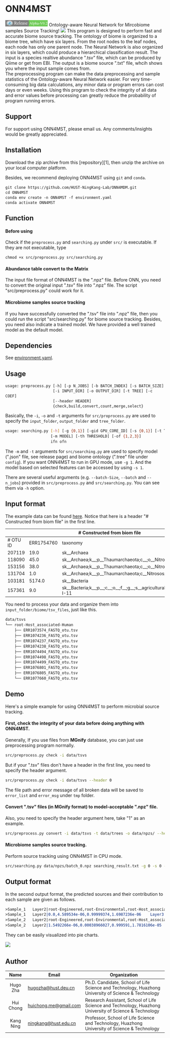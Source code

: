 # ONN4MST
<img src="image/release.png" width="134" height="20">
Ontology-aware Neural Network for Mircobiome samples Source Tracking!

<img src="image/Figure1.png">
This program is designed to perform fast and accurate biome source tracking. The ontology of biome is organized to a biome tree, which have six layers. From the root nodes to the leaf nodes, each node has only one parent node. The Neural Network is also organized in six layers, which could produce a hierarchical classification result. The input is a species realtive abundance ".tsv" file, which can be produced by Qiime or get from EBI. The output is a biome source ".txt" file, whcih shows you where the input sample comes from.<br>
The preprocessing program can make the data preprocessing and sample statistics of the Ontology-aware Neural Network easier. For very time-consuming big data calculations, any minor data or program errors can cost days or even weeks. Using this program to check the integrity of all data and error values before processing can greatly reduce the probability of program running errors.

## Support
For support using ONN4MST, please email us. Any comments/insights would be greatly appreciated.

## Installation
Download the zip archive from this [repository][1], then unzip the archive on your local computer platform.

Besides, we recommend deploying ONN4MST using `git` and `conda`.

```shell
git clone https://github.com/HUST-NingKang-Lab/ONN4MDM.git
cd ONN4MST
conda env create -n ONN4MST -f environment.yaml
conda activate ONN4MST
```

## Function
#### Before using
Check if the `preprocess.py` and `searching.py` under `src/` is executable. If they are not executable, type

```shell
chmod +x src/preprocess.py src/searching.py
```
#### Abundance table convert to the Matrix
The input file format of ONN4MST is the ".npz" file. Before ONN, you need to convert the original input ".tsv" file into ".npz" file. The script "src/preprocess.py" could work for it.
#### Microbiome samples source tracking
If you have successfully converted the ".tsv" file into ".npz" file, then you could run the script "src/searching.py" for biome source tracking. Besides, you need also indicate a trained model. We have provided a well trained model as the default model.
## Dependencies

See [environment.yaml](environment.yaml).

## Usage

```shell
usage: preprocess.py [-h] [-p N_JOBS] [-b BATCH_INDEX] [-s BATCH_SIZE]
                     [-i INPUT_DIR] [-o OUTPUT_DIR] [-t TREE] [-c COEF]
                     [--header HEADER]
                     {check,build,convert,count,merge,select}
```

Basically, the `-i`,  `-o` and `-t` arguments for `src/proprocess.py` are used to specify the `input_folder`, `output_folder` and `tree_folder`. 

```bash
usage: searching.py [-h] [-g {0,1}] [-gid GPU_CORE_ID] [-s {0,1}] [-t TREE]
                    [-m MODEL] [-th THRESHOLD] [-of {1,2,3}]
                    ifn ofn
```

The `-m`  and `-t` arguments for `src/searching.py` are used to specify model (".json" file, see release page) and biome ontology (".tree" file under `config`). If you want ONN4MST to run in GPU mode, use `-g 1`.  And the model based on selected features can be accessed by using `-s 1`. 

There are several useful arguments (e.g. `--batch-Size`,  `--batch` and `--n_jobs`) provided in `src/preprocess.py` and `src/searching.py`. You can see them via `-h` option. 

## Input format

The example data can be found [here](data/tsvs). Notice that here is a header "# Constructed from biom file" in the first line.

<table><thead><tr><th colspan="3"># Constructed from biom file</th></tr></thead><tbody><tr><td># OTU ID</td><td>ERR1754760</td><td>taxonomy</td></tr><tr><td>207119</td><td>19.0</td><td>sk__Archaea</td></tr><tr><td>118090</td><td>45.0</td><td>sk__Archaea;k__;p__Thaumarchaeota;c__;o__Nitrosopumilales;f__Nitro...</td></tr><tr><td>153156</td><td>38.0</td><td>sk__Archaea;k__;p__Thaumarchaeota;c__;o__Nitrosopumilales;f__Nitro...</td></tr><tr><td>131704</td><td>1.0</td><td>sk__Archaea;k__;p__Thaumarchaeota;c__Nitrososphaeria;o__Nitrososp...</td></tr><tr><td>103181</td><td>5174.0</td><td>sk__Bacteria</td></tr><tr><td>157361</td><td>9.0</td><td>sk__Bacteria;k__;p__;c__;o__;f__;g__;s__agricultural_soil_bacterium_SC-I-11</td></tr></tbody></table>

You need to process your data and organize them into `input_folder/biome/tsv_files`, just like this.

```reStructuredText
data/tsvs
└── root-Host_associated-Human
    ├── ERR1073574_FASTQ_otu.tsv
    ├── ERR1074236_FASTQ_otu.tsv
    ├── ERR1074237_FASTQ_otu.tsv
    ├── ERR1074238_FASTQ_otu.tsv
    ├── ERR1074494_FASTQ_otu.tsv
    ├── ERR1074498_FASTQ_otu.tsv
    ├── ERR1074499_FASTQ_otu.tsv
    ├── ERR1076801_FASTQ_otu.tsv
    ├── ERR1076805_FASTQ_otu.tsv
    └── ERR1077660_FASTQ_otu.tsv
```

## Demo

Here's a simple example for using ONN4MST to perform microbial source tracking. 

#### **First, check the integrity of your data before doing anything with ONN4MST.**

Generally, If you use files from **MGnify** database, you can just use preprocessing program normally.

```bash
src/preprocess.py check -i data/tsvs
```

But if your ".tsv" files don't have a header in the first line, you need to specify the header argument.

```bash
src/preprocess.py check -i data/tsvs --header 0 
```

The file path and error message of all broken data will be saved to `error_list` and `error_msg`  under `tmp` folder.

#### **Convert ".tsv" files (in MGnify format) to model-acceptable ".npz" file.**

Also, you need to specify the header argument here, take "1" as an example.

```bash
src/preprocess.py convert -i data/tsvs -t data/trees -o data/npzs/ --header 1 --batch_size 10 --batch_index 0 --n_jobs 1
```

#### **Microbiome samples source tracking**.

Perform source tracking using ONN4MST in CPU mode.

```bash
src/searching.py data/npzs/batch_0.npz searching_result.txt -g 0 -s 0 -t config/microbiome.tree -m config/model_df.json -th 0 -of 2
```

## Output format

In the second output format, the predicted sources and their contribution to each sample are given as follows. 

```reStructuredText
>Sample_1	Layer2|root-Engineered,root-Environmental,root-Host_associated...
>Sample_1	Layer2|0.0,4.589534e-06,0.99999374,1.6987236e-06	Layer3|...
>Sample_2	Layer2|root-Engineered,root-Environmental,root-Host_associated...
>Sample_2	Layer2|1.5492266e-06,0.00038966027,0.999591,1.7816106e-05	Layer3|...
```

They can be easily visualized into pie charts.

![](image/Supplementary_Figure5.png)

## Author

   Name   |      Email      |      Organization
:--------:|-----------------|--------------------------------------------------------------------------------------------------------------------------------
Hugo Zha |hugozha@hust.deu.cn|Ph.D. Candidate, School of Life Science and Technology, Huazhong University of Science & Technology
Hui Chong|huichong.me@gmail.com|Research Assistant, School of Life Science and Technology, Huazhong University of Science & Technology
Kang Ning|ningkang@hust.edu.cn|Professor, School of Life Science and Technology, Huazhong University of Science & Technology
